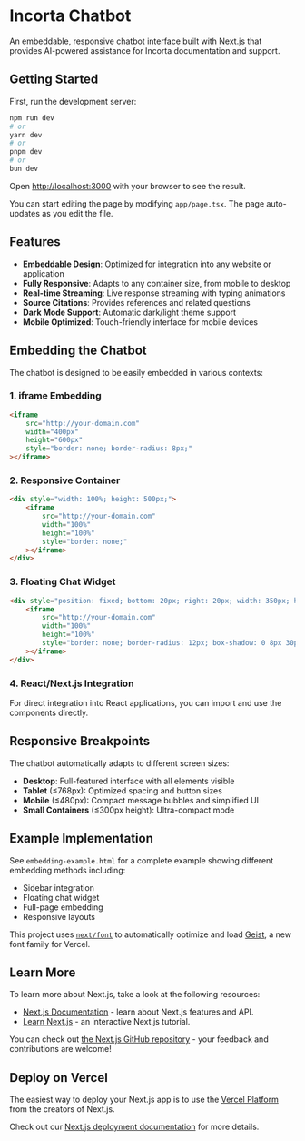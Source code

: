 # Incorta Chatbot

An embeddable, responsive chatbot interface built with Next.js that provides AI-powered assistance for Incorta documentation and support.

## Getting Started

First, run the development server:

```bash
npm run dev
# or
yarn dev
# or
pnpm dev
# or
bun dev
```

Open [http://localhost:3000](http://localhost:3000) with your browser to see the result.

You can start editing the page by modifying `app/page.tsx`. The page auto-updates as you edit the file.

## Features

- **Embeddable Design**: Optimized for integration into any website or application
- **Fully Responsive**: Adapts to any container size, from mobile to desktop
- **Real-time Streaming**: Live response streaming with typing animations
- **Source Citations**: Provides references and related questions
- **Dark Mode Support**: Automatic dark/light theme support
- **Mobile Optimized**: Touch-friendly interface for mobile devices

## Embedding the Chatbot

The chatbot is designed to be easily embedded in various contexts:

### 1. iframe Embedding

```html
<iframe 
    src="http://your-domain.com" 
    width="400px" 
    height="600px"
    style="border: none; border-radius: 8px;"
></iframe>
```

### 2. Responsive Container

```html
<div style="width: 100%; height: 500px;">
    <iframe 
        src="http://your-domain.com" 
        width="100%" 
        height="100%"
        style="border: none;"
    ></iframe>
</div>
```

### 3. Floating Chat Widget

```html
<div style="position: fixed; bottom: 20px; right: 20px; width: 350px; height: 500px;">
    <iframe 
        src="http://your-domain.com" 
        width="100%" 
        height="100%"
        style="border: none; border-radius: 12px; box-shadow: 0 8px 30px rgba(0,0,0,0.12);"
    ></iframe>
</div>
```

### 4. React/Next.js Integration

For direct integration into React applications, you can import and use the components directly.

## Responsive Breakpoints

The chatbot automatically adapts to different screen sizes:

- **Desktop**: Full-featured interface with all elements visible
- **Tablet** (≤768px): Optimized spacing and button sizes
- **Mobile** (≤480px): Compact message bubbles and simplified UI
- **Small Containers** (≤300px height): Ultra-compact mode

## Example Implementation

See `embedding-example.html` for a complete example showing different embedding methods including:
- Sidebar integration
- Floating chat widget
- Full-page embedding
- Responsive layouts

This project uses [`next/font`](https://nextjs.org/docs/app/building-your-application/optimizing/fonts) to automatically optimize and load [Geist](https://vercel.com/font), a new font family for Vercel.

## Learn More

To learn more about Next.js, take a look at the following resources:

- [Next.js Documentation](https://nextjs.org/docs) - learn about Next.js features and API.
- [Learn Next.js](https://nextjs.org/learn) - an interactive Next.js tutorial.

You can check out [the Next.js GitHub repository](https://github.com/vercel/next.js) - your feedback and contributions are welcome!

## Deploy on Vercel

The easiest way to deploy your Next.js app is to use the [Vercel Platform](https://vercel.com/new?utm_medium=default-template&filter=next.js&utm_source=create-next-app&utm_campaign=create-next-app-readme) from the creators of Next.js.

Check out our [Next.js deployment documentation](https://nextjs.org/docs/app/building-your-application/deploying) for more details.
